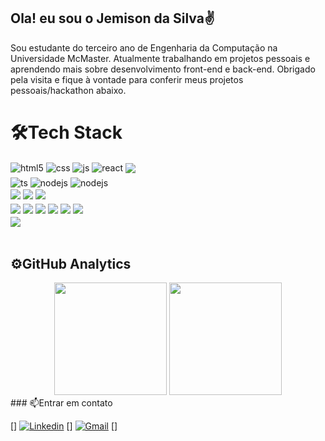 ## Ola! eu sou o Jemison da Silva✌️
Sou estudante do terceiro ano de Engenharia da Computação na Universidade McMaster. Atualmente trabalhando em projetos pessoais e aprendendo mais sobre desenvolvimento front-end e back-end. Obrigado pela visita e fique à vontade para conferir meus projetos pessoais/hackathon abaixo.



# 🛠️Tech Stack
<div style="display: inline_block">
<!---- web--->
 <img align="center" alt="html5" src="https://img.shields.io/badge/HTML5-E34F26?style=for-the-badge&logo=html5&logoColor=white" /> <img align="center" alt="css" src="https://img.shields.io/badge/CSS3-1572B6?style=for-the-badge&logo=css3&logoColor=white" /> <img align="center" alt="js" src="https://img.shields.io/badge/JavaScript-F7DF1E?style=for-the-badge&logo=javascript&logoColor=black" />
 <img align="center" alt="react" src="https://img.shields.io/badge/React-20232A?style=for-the-badge&logo=react&logoColor=61DAFB" /> <img  align="center" src="https://img.shields.io/badge/Bootstrap-563D7C?style=for-the-badge&logo=bootstrap&logoColor=white">
 <br/> 
</div>
<!---- black--->
<div style="margin-top:5px">
   <img align="center" alt="ts" src="https://img.shields.io/badge/TypeScript-007ACC?style=for-the-badge&logo=typescript&logoColor=white" /> 
  <img align="center" alt="nodejs" src="https://img.shields.io/badge/Node.js-43853D?style=for-the-badge&logo=node.js&logoColor=white" />
   <img align="center" alt="nodejs" src="https://img.shields.io/badge/PHP-777BB4?style=for-the-badge&logo=php&logoColor=white" />
</div>
<div style="margin-top:5px, aling:center" >
<img align="center" src="https://img.shields.io/badge/MySQL-005C84?style=for-the-badge&logo=mysql&logoColor=white">
<img align="center" src="https://img.shields.io/badge/MongoDB-4EA94B?style=for-the-badge&logo=mongodb&logoColor=fff">
<img align="center" src="https://img.shields.io/badge/firebase-ffca28?style=for-the-badge&logo=firebase&logoColor=black">
</div><!---- infra--->
<div style="margin-top:5px" >
<img align="center" src="https://img.shields.io/badge/Expo-1B1F23?style=for-the-badge&logo=expo&logoColor=white">
<img align="center" src="https://img.shields.io/badge/GIT-E44C30?style=for-the-badge&logo=git&logoColor=white">
<img align="center" src="https://img.shields.io/badge/Trello-0052CC?style=for-the-badge&logo=trello&logoColor=white">
<img align="center" src="https://img.shields.io/badge/Visual_Studio_Code-0078D4?style=for-the-badge&logo=visual%20studio%20code&logoColor=white">
<img align="center" src="https://img.shields.io/badge/Figma-F24E1E?style=for-the-badge&logo=figma&logoColor=white">
<img align="center" src="https://img.shields.io/badge/Canva-%2300C4CC.svg?&style=for-the-badge&logo=Canva&logoColor=white">
</div><!---- mobile --->
<div style="margin-top:5px">
<img align="center" src="https://img.shields.io/badge/React_Native-20232A?style=for-the-badge&logo=react&logoColor=61DAFB">
</div><br/>
<h2>⚙️GitHub Analytics</h2>
<div align="center">
  <img height="180em" src="https://github-readme-stats.vercel.app/api?username=DevSilva-BR&show_icons=true&theme=dark&include_all_commits=true&count_private=true"/>
  <img height="180em" src="https://github-readme-stats.vercel.app/api/top-langs/?username=anuraghazra&layout=compact&langs_count=7&theme=dark"/>
</div>
### 📫Entrar em contato

[![]()]
[![Linkedin](https://img.shields.io/badge/LinkedIn-0077B5?style=for-the-badge&logo=linkedin&logoColor=white)](https://www.google.com.br/) [![]()] [![Gmail](https://img.shields.io/badge/Gmail-D14836?style=for-the-badge&logo=gmail&logoColor=white)](https://www.google.com.br/dashboard) [![]()]
